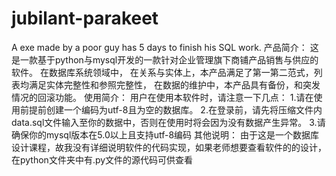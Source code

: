 # jubilant-parakeet
A exe made by a poor guy has 5 days to finish his SQL work.
产品简介：
这是一款基于python与mysql开发的一款针对企业管理旗下商铺产品销售与供应的软件。
在数据库系统领域中，
在关系与实体上，本产品满足了第一第二范式，列表均满足实体完整性和参照完整性，
在数据的维护中，本产品具有备份，和突发情况的回滚功能。
使用简介：
用户在使用本软件时，请注意一下几点：
1.请在使用前提前创建一个编码为utf-8且为空的数据库。
2.在登录前，请先将压缩文件内data.sql文件输入至你的数据中，否则在使用时将会因为没有数据产生异常。
3.请确保你的mysql版本在5.0以上且支持utf-8编码
其他说明：
由于这是一个数据库设计课程，故我没有详细说明软件的代码实现，如果老师想要查看软件的的设计，在python文件夹中有.py文件的源代码可供查看

